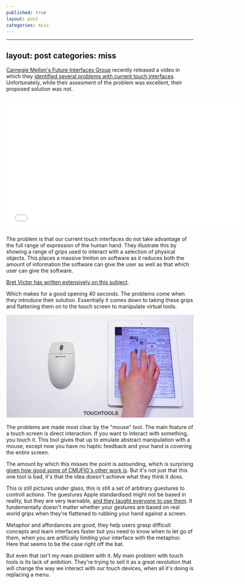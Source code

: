 ```yaml
---
published: true
layout: post
categories: miss
---
```


---
layout: post
categories: miss
---
[Carnegie Mellon's Future Interfaces Group](http://figlab.com/) recently released a video in which they [identified several problems with current touch interfaces](https://www.youtube.com/watch?v=N8s8NJf34fM). Unfortunately, while their assesment of the problem was excellent, their proposed solution was not.

<iframe width="630" height="355" src="//www.youtube.com/embed/N8s8NJf34fM" frameborder="0" allowfullscreen="true"> </iframe>

The problem is that our current touch interfaces do not take advantage of the full range of expression of the human hand. They illustrate this by showing a range of grips used to interact with a selection of physical objects. This places a massive limiton on software as it reduces both the amount of information the software can give the user as well as that which user can give the software.

[Bret Victor has written extensively on this subject](http://worrydream.com/ABriefRantOnTheFutureOfInteractionDesign/).

Which makes for a good opening 40 seconds. The problems come when they introduce their solution. Essentially it comes down to taking these grips and flattening them on to the touch screen to manipulate virtual tools.

![Emulating a mouse on a touch screen](/resources/images/posts/miss/1.jpg)

The problems are made most clear by the "mouse" tool. The main feature of a touch screen is direct interaction. If you want to interact with something, you touch it. This tool gives that up to emulate abstract manipulation with a mouse, except now you have no haptic feedback and your hand is covering the entire screen.

The amount by which this misses the point is astounding, which is surprisng [given how good some of CMUFIG's other work is](https://www.youtube.com/watch?v=rLQtqTpZBOU). But it's not just that this one tool is bad, it's that the idea doesn't achieve what they think it does. 

This is still pictures under glass, this is still a set of arbitrary guestures to controll actions. The guestures Apple standardised might not be based in reality, but they are very learnable, [and they taught everyone to use them](https://www.youtube.com/watch?v=6lZMr-ZfoE4). It fundementally doesn't matter whether your gestures are based on real world grips when they're flattened to rubbing your hand against a screen.

Metaphor and affordances are good, they help users grasp difficult concepts and learn interfaces faster but you need to know when to let go of them, when you are artifically limiting your interface with the metaphor. Here that seems to be the case right off the bat.

But even that isn't my main problem with it. My main problem with touch tools is its lack of ambition. They're trying to sell it as a great revolution that will change the way we interact with our touch devices, when all it's doing is replacing a menu.